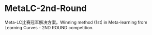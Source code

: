 # MetaLC-2nd-Round
Meta-LC比赛冠军解决方案。Winning method (1st) in Meta-learning from Learning Curves - 2ND ROUND competition.
